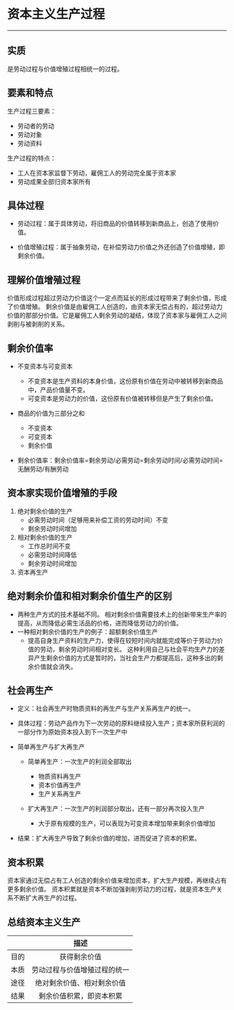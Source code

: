 # 资本主义生产过程
---
## 实质
是劳动过程与价值增殖过程相统一的过程。

## 要素和特点
生产过程三要素：
* 劳动者的劳动
* 劳动对象
* 劳动资料

生产过程的特点：
* 工人在资本家监督下劳动，雇佣工人的劳动完全属于资本家
* 劳动成果全部归资本家所有

## 具体过程
* 劳动过程：属于具体劳动，将旧商品的价值转移到新商品上，创造了使用价值。

* 价值增殖过程：属于抽象劳动，在补偿劳动力价值之外还创造了价值增殖，即剩余价值。

## 理解价值增殖过程
价值形成过程超过劳动力价值这个一定点而延长的形成过程带来了剩余价值，形成了价值增殖。
剩余价值是由雇佣工人创造的，由资本家无偿占有的，超过劳动力价值的那部分价值。它是雇佣工人剩余劳动的凝结，体现了资本家与雇佣工人之间剥削与被剥削的关系。

## 剩余价值率
* 不变资本与可变资本
    * 不变资本是生产资料的本身价值，这份原有价值在劳动中被转移到新商品中，产品价值量不变。
    * 可变资本是劳动力的价值，这份原有价值被转移但是产生了剩余价值。

* 商品的价值为三部分之和
    * 不变资本
    * 可变资本
    * 剩余价值

* 剩余价值率：剩余价值率=剩余劳动/必需劳动=剩余劳动时间/必需劳动时间=无酬劳动/有酬劳动

## 资本家实现价值增殖的手段
1. 绝对剩余价值的生产
    * 必需劳动时间（足够用来补偿工资的劳动时间）不变
    * 剩余劳动时间增加
2. 相对剩余价值的生产
    * 工作总时间不变
    * 必需劳动时间降低
    * 剩余劳动时间增加
3. 资本再生产

## 绝对剩余价值和相对剩余价值生产的区别
* 两种生产方式的技术基础不同。
相对剩余价值需要技术上的创新带来生产率的提高，从而降低必需生活品的价格，进而降低劳动力的价值。
* 一种相对剩余价值的生产的例子：超额剩余价值生产
    * 提高自身生产资料的生产力，使得在较短时间内就能完成等价于劳动力价值的劳动，剩余劳动时间相对变长。
    这种利用自己与社会平均生产力的差异产生剩余价值的方式是暂时的，当社会生产力都提高后，这种多出的剩余价值就会消失。

## 社会再生产
* 定义：社会再生产时物质资料的再生产与生产关系再生产的统一。

* 具体过程：劳动产品作为下一次劳动的原料继续投入生产；资本家所获利润的一部分作为原始资本投入到下一次生产中

* 简单再生产与扩大再生产
    * 简单再生产：一次生产的利润全部取出
        * 物质资料再生产
        * 资本价值再生产
        * 生产关系再生产

    * 扩大再生产：一次生产的利润部分取出，还有一部分再次投入生产
        * 大于原有规模的生产，可以表现为可变资本增加带来剩余价值增加

* 结果：扩大再生产导致了剩余价值的增加，进而促进了资本的积累。

## 资本积累
资本家通过无偿占有工人创造的剩余价值来增加资本，扩大生产规模，再继续占有更多剩余价值。
资本积累就是资本不断加强剥削劳动力的过程，就是资本生产关系不断扩大再生产的过程。

## 总结资本主义生产
||描述|
|:-:|:-:|
|目的|获得剩余价值|
|本质|劳动过程与价值增殖过程的统一|
|途径|绝对剩余价值、相对剩余价值|
|结果|剩余价值积累，即资本积累|